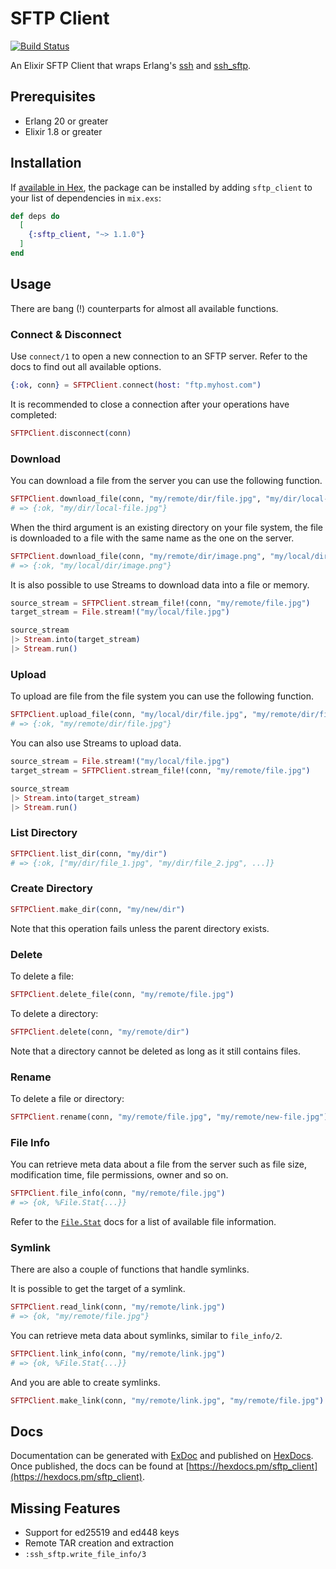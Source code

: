 # SFTP Client

[![Build Status](https://travis-ci.org/i22-digitalagentur/sftp_client.svg?branch=master)](https://travis-ci.org/i22-digitalagentur/sftp_client)

An Elixir SFTP Client that wraps Erlang's
[ssh](http://erlang.org/doc/man/ssh.html) and
[ssh_sftp](http://erlang.org/doc/man/ssh_sftp.html).

## Prerequisites

* Erlang 20 or greater
* Elixir 1.8 or greater

## Installation

If [available in Hex](https://hex.pm/docs/publish), the package can be installed
by adding `sftp_client` to your list of dependencies in `mix.exs`:

```elixir
def deps do
  [
    {:sftp_client, "~> 1.1.0"}
  ]
end
```

## Usage

There are bang (!) counterparts for almost all available functions.

### Connect & Disconnect

Use `connect/1` to open a new connection to an SFTP server. Refer to the docs to
find out all available options.

```elixir
{:ok, conn} = SFTPClient.connect(host: "ftp.myhost.com")
```

It is recommended to close a connection after your operations have completed:

```elixir
SFTPClient.disconnect(conn)
```

### Download

You can download a file from the server you can use the following function.

```elixir
SFTPClient.download_file(conn, "my/remote/dir/file.jpg", "my/dir/local-file.jpg")
# => {:ok, "my/dir/local-file.jpg"}
```

When the third argument is an existing directory on your file system, the file
is downloaded to a file with the same name as the one on the server.

```elixir
SFTPClient.download_file(conn, "my/remote/dir/image.png", "my/local/dir")
# => {:ok, "my/local/dir/image.png"}
```

It is also possible to use Streams to download data into a file or memory.  

```elixir
source_stream = SFTPClient.stream_file!(conn, "my/remote/file.jpg")
target_stream = File.stream!("my/local/file.jpg")

source_stream
|> Stream.into(target_stream)
|> Stream.run()
```

### Upload

To upload are file from the file system you can use the following function.

```elixir
SFTPClient.upload_file(conn, "my/local/dir/file.jpg", "my/remote/dir/file.jpg")
# => {:ok, "my/remote/dir/file.jpg"}
```

You can also use Streams to upload data.

```elixir
source_stream = File.stream!("my/local/file.jpg")
target_stream = SFTPClient.stream_file!(conn, "my/remote/file.jpg")

source_stream
|> Stream.into(target_stream)
|> Stream.run()
```

### List Directory

```elixir
SFTPClient.list_dir(conn, "my/dir")
# => {:ok, ["my/dir/file_1.jpg", "my/dir/file_2.jpg", ...]}
```

### Create Directory

```elixir
SFTPClient.make_dir(conn, "my/new/dir")
```

Note that this operation fails unless the parent directory exists.

### Delete

To delete a file:

```elixir
SFTPClient.delete_file(conn, "my/remote/file.jpg")
```

To delete a directory:

```elixir
SFTPClient.delete(conn, "my/remote/dir")
```

Note that a directory cannot be deleted as long as it still contains files.

### Rename

To delete a file or directory:

```elixir
SFTPClient.rename(conn, "my/remote/file.jpg", "my/remote/new-file.jpg")
```

### File Info

You can retrieve meta data about a file from the server such as file size,
modification time, file permissions, owner and so on.

```elixir
SFTPClient.file_info(conn, "my/remote/file.jpg")
# => {ok, %File.Stat{...}}
```

Refer to the [`File.Stat`](https://hexdocs.pm/elixir/File.Stat.html) docs for a
list of available file information.


### Symlink

There are also a couple of functions that handle symlinks.

It is possible to get the target of a symlink.

```elixir
SFTPClient.read_link(conn, "my/remote/link.jpg")
# => {ok, "my/remote/file.jpg"}
```

You can retrieve meta data about symlinks, similar to `file_info/2`.

```elixir
SFTPClient.link_info(conn, "my/remote/link.jpg")
# => {ok, %File.Stat{...}}
```

And you are able to create symlinks.

```elixir
SFTPClient.make_link(conn, "my/remote/link.jpg", "my/remote/file.jpg")
```

## Docs

Documentation can be generated with [ExDoc](https://github.com/elixir-lang/ex_doc)
and published on [HexDocs](https://hexdocs.pm). Once published, the docs can
be found at [https://hexdocs.pm/sftp_client](https://hexdocs.pm/sftp_client).

## Missing Features

* Support for ed25519 and ed448 keys
* Remote TAR creation and extraction
* `:ssh_sftp.write_file_info/3`
